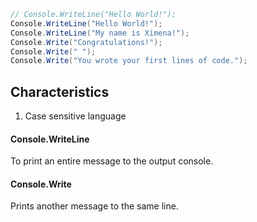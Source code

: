 

```C#
// Console.WriteLine("Hello World!");
Console.WriteLine("Hello World!");
Console.WriteLine("My name is Ximena!");
Console.Write("Congratulations!");
Console.Write(" ");
Console.Write("You wrote your first lines of code.");
```

## Characteristics 
1. Case sensitive language
#### Console.WriteLine
To print an entire message to the output console.
#### Console.Write
Prints another message to the same line.